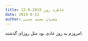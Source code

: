 ```yaml
---
title: خاطره روز 2019-8-13
date: 2019-8-13
author: شعبان محمد حسنی
---
```


امروزم یه روز عادی بود مثل روزای گذشته.